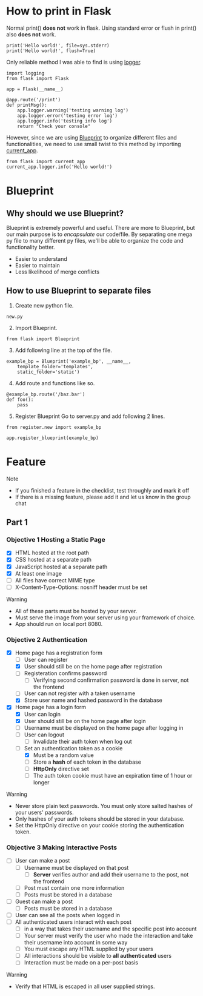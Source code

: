 # How to print in Flask
Normal print() **does not** work in flask.
Using standard error or flush in print() also **does not** work.
```
print('Hello world!', file=sys.stderr)
print('Hello world!', flush=True)
```
Only reliable method I was able to find is using [logger](https://flask.palletsprojects.com/en/2.3.x/logging/).
```
import logging
from flask import Flask

app = Flask(__name__)

@app.route('/print')
def printMsg():
    app.logger.warning('testing warning log')
    app.logger.error('testing error log')
    app.logger.info('testing info log')
    return "Check your console"
```
However, since we are using [Blueprint](https://flask.palletsprojects.com/en/2.3.x/blueprints/) to organize different files and functionalities, we need to use small twist to this method by importing [current_app](https://stackoverflow.com/questions/16994174/in-flask-how-to-access-app-logger-within-blueprint).
```
from flask import current_app
current_app.logger.info('Hello world!')
```
# Blueprint
## Why should we use Blueprint?
Blueprint is extremely powerful and useful. There are more to Blueprint, but our main purpose is to _encapsulate_ our code/file.
By separating one mega py file to many different py files, we'll be able to organize the code and functionality better.
- Easier to understand
- Easier to maintain
- Less likelihood of merge conflicts
## How to use Blueprint to separate files
1. Create new python file.
```
new.py
```
2. Import Blueprint.
```
from flask import Blueprint
```
3. Add following line at the top of the file.
```
example_bp = Blueprint('example_bp', __name__,
    template_folder='templates',
    static_folder='static')
```
4. Add route and functions like so.
```
@example_bp.route('/baz.bar')
def foo():
    pass
```
5. Register Blueprint
Go to server.py and add following 2 lines.
```
from register.new import example_bp
```
```
app.register_blueprint(example_bp)
```
# Feature
> [!NOTE]
> - If you finished a feature in the checklist, test throughly and mark it off
> - If there is a missing feature, please add it and let us know in the group chat
## Part 1
### Objective 1 Hosting a Static Page
- [x] HTML hosted at the root path
- [x] CSS hosted at a separate path
- [x] JavaScript hosted at a separate path
- [x] At least one image
- [ ] All files have correct MIME type
- [ ] X-Content-Type-Options: nosniff header must be set
> [!WARNING]
> - All of these parts must be hosted by your server.
> - Must serve the image from your server using your framework of choice.
> - App should run on local port 8080.

### Objective 2 Authentication
- [x] Home page has a registration form
    - [ ] User can register
    - [x] User should still be on the home page after registration
    - [ ] Registeration confirms password
        - [ ] Verifying second confirmation password is done in server, not the frontend
    - [ ] User can not register with a taken username
    - [x] Store user name and hashed password in the database
- [x] Home page has a login form
    - [x] User can login  
    - [x] User should still be on the home page after login
    - [ ] Username must be displayed on the home page after logging in
    - [ ] User can logout
        - [ ] Invalidate their auth token when log out
    - [ ] Set an authentication token as a cookie
        - [x] Must be a random value
        - [ ] Store a **hash** of each token in the database
        - [ ] **HttpOnly** directive set
        - [ ] The auth token cookie must have an expiration time of 1 hour or longer 
> [!WARNING]
> - Never store plain text passwords. You must only store salted hashes of your users' passwords.
> - Only hashes of your auth tokens should be stored in your database.
> - Set the HttpOnly directive on your cookie storing the authentication token.

### Objective 3 Making Interactive Posts
- [ ] User can make a post
    - [ ] Username must be displayed on that post
        - [ ] **Server** verifies author and add their username to the post, not the frontend
    - [ ] Post must contain one more information
    - [ ] Posts must be stored in a database
- [ ] Guest can make a post
    - [ ] Posts must be stored in a database
- [ ] User can see all the posts when logged in
- [ ] All authenticated users interact with each post 
    - [ ] in a way that takes their username and the specific post into account
    - [ ] Your server must verify the user who made the interaction and take their username into account in some way
    - [ ] You must escape any HTML supplied by your users
    - [ ] All interactions should be visible to **all authenticated** users
    - [ ] Interaction must be made on a per-post basis
> [!WARNING]
> - Verify that HTML is escaped in all user supplied strings.

